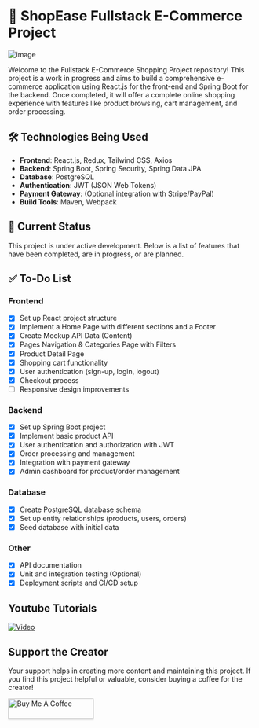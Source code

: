 # 🛒 ShopEase Fullstack E-Commerce Project

![image](https://github.com/user-attachments/assets/d623b68b-023e-420f-90c4-143a9285780e)


Welcome to the Fullstack E-Commerce Shopping Project repository! This project is a work in progress and aims to build a comprehensive e-commerce application using React.js for the front-end and Spring Boot for the backend. Once completed, it will offer a complete online shopping experience with features like product browsing, cart management, and order processing.

## 🛠️ Technologies Being Used

- **Frontend**: React.js, Redux, Tailwind CSS, Axios
- **Backend**: Spring Boot, Spring Security, Spring Data JPA
- **Database**: PostgreSQL
- **Authentication**: JWT (JSON Web Tokens)
- **Payment Gateway**: (Optional integration with Stripe/PayPal)
- **Build Tools**: Maven, Webpack


## 🚧 Current Status
This project is under active development. Below is a list of features that have been completed, are in progress, or are planned.

## ✅ To-Do List

### Frontend
- [x] Set up React project structure
- [x] Implement a Home Page with different sections and a Footer
- [X] Create Mockup API Data (Content)
- [X] Pages Navigation & Categories Page with Filters
- [X] Product Detail Page
- [X] Shopping cart functionality
- [X] User authentication (sign-up, login, logout)
- [X] Checkout process
- [ ] Responsive design improvements

### Backend
- [X] Set up Spring Boot project
- [X] Implement basic product API
- [X] User authentication and authorization with JWT
- [X] Order processing and management
- [X] Integration with payment gateway
- [X] Admin dashboard for product/order management

### Database
- [X] Create PostgreSQL database schema
- [X] Set up entity relationships (products, users, orders)
- [X] Seed database with initial data

### Other
- [X] API documentation
- [X] Unit and integration testing (Optional)
- [X] Deployment scripts and CI/CD setup

## Youtube Tutorials

[![Video](https://github.com/user-attachments/assets/e03b915e-774b-4af1-86e1-f1507a3fda66)](https://youtu.be/p8tBD3YTCPo?si=URRMPcDVeAW3a5zS)

## Support the Creator

Your support helps in creating more content and maintaining this project. If you find this project helpful or valuable, consider buying a coffee for the creator!

<a href="https://buymeacoffee.com/thecodereveal" target="_blank"><img src="https://www.buymeacoffee.com/assets/img/custom_images/orange_img.png" alt="Buy Me A Coffee" style="height: 41px !important;width: 174px !important;box-shadow: 0px 3px 2px 0px rgba(190, 190, 190, 0.5) !important;-webkit-box-shadow: 0px 3px 2px 0px rgba(190, 190, 190, 0.5) !important;" ></a>



  
